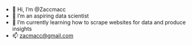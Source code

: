 - 👋 Hi, I’m @Zaccmacc
- 👀 I’m an aspiring data scientist
- 🌱 I’m currently learning how to scrape websites for data and produce insights
- 📫 zacmacc@gmail.com
